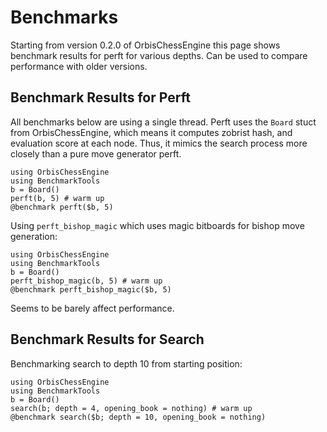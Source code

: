 # Benchmarks

Starting from version 0.2.0 of OrbisChessEngine this page shows benchmark results for perft for various depths. Can be used to compare performance
with older versions.

## Benchmark Results for Perft

All benchmarks below are using a single thread. Perft uses the `Board` stuct from OrbisChessEngine, which means it computes
zobrist hash, and evaluation score at each node. Thus, it mimics the search process more closely than a pure move generator perft.

```@example
using OrbisChessEngine
using BenchmarkTools
b = Board()
perft(b, 5) # warm up
@benchmark perft($b, 5)
```

Using `perft_bishop_magic` which uses magic bitboards for bishop move generation:

```@example
using OrbisChessEngine
using BenchmarkTools
b = Board()
perft_bishop_magic(b, 5) # warm up
@benchmark perft_bishop_magic($b, 5)
```

Seems to be barely affect performance.

## Benchmark Results for Search

Benchmarking search to depth 10 from starting position:

```@example
using OrbisChessEngine
using BenchmarkTools
b = Board()
search(b; depth = 4, opening_book = nothing) # warm up
@benchmark search($b; depth = 10, opening_book = nothing)
```

